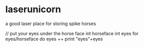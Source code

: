 # laserunicorn
a good laser place for storing spike horses

// put your eyes under the horse face
int horseface
int eyes
for eyes/horseface 
do eyes ++
print "eyes"+eyes
